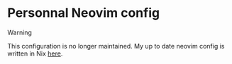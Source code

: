 # Personnal Neovim config

> [!WARNING]
> This configuration is no longer maintained. My up to date neovim config is written in Nix [here](https://github.com/synthe102/dotfiles/tree/main/homeManagerModules/neovim).
